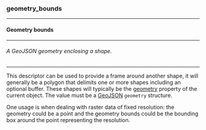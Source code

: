 ### geometry_bounds



------
#### Geometry bounds



------
###### A GeoJSON geometry enclosing a shape.



------
This descriptor can be used to provide a frame around another shape, it will generally be a polygon that delimits one or more shapes including an optional buffer. These shapes will typically be the [geometry](geometry.md) property of the current object. The value must be a [GeoJSON](https://geojson.org) `geometry` structure.

One usage is when dealing with raster data of fixed resolution: the geometry could be a point and the geometry bounds could be the bounding box around the point representing the resolution.